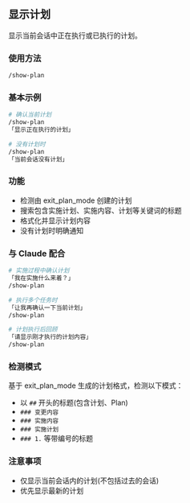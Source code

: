 ## 显示计划

显示当前会话中正在执行或已执行的计划。

### 使用方法

```bash
/show-plan
```

### 基本示例

```bash
# 确认当前计划
/show-plan
「显示正在执行的计划」

# 没有计划时
/show-plan
「当前会话没有计划」
```

### 功能

- 检测由 exit_plan_mode 创建的计划
- 搜索包含实施计划、实施内容、计划等关键词的标题
- 格式化并显示计划内容
- 没有计划时明确通知

### 与 Claude 配合

```bash
# 实施过程中确认计划
「我在实施什么来着？」
/show-plan

# 执行多个任务时
「让我再确认一下当前计划」
/show-plan

# 计划执行后回顾
「请显示刚才执行的计划内容」
/show-plan
```

### 检测模式

基于 exit_plan_mode 生成的计划格式，检测以下模式：

- 以 `##` 开头的标题(包含计划、Plan)
- `### 变更内容`
- `### 实施内容`
- `### 实施计划`
- `### 1.` 等带编号的标题

### 注意事项

- 仅显示当前会话内的计划(不包括过去的会话)
- 优先显示最新的计划
